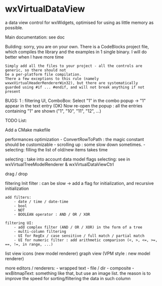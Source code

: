 # wxVirtualDataView
a data view control for wxWidgets, optimised for using as little memory as possible.

Main documentation:
    see doc

Building:
    sorry, you are on your own. There is a CodeBlocks project file, which compiles
    the library and the examples in 1 single binary. I will do better when I have more time

    Simply add all the files to your project - all the controls are generic, so there should not
    be a per-platform file compilation.
    There a few exceptions to this rule (namely wxwxVirtualHeaderRendererWin32), but there are systematically
    guarded using #if ... #endif, and will not break anything if not present

BUGS:
    1 : filtering UI, ComboBox:
        Select "1" in the combo popup -> "1" appear in the text entry (OK)
        Now re-open the popup : all the entries containing "1" are shown ("1", "10", "11", "12", ...)

TODO List:

Add a CMake makefile


performances optimization
    - ConvertRowToPath : the magic constant should be customizable
    - scrolling up     : some slow down sometimes.
    - selecting: filling the list of old/new items takes time

selecting : take into account data model flags
    selecting: see in wxVirtualTreeModelRenderer & wxVirtualDataViewCtrl

drag / drop

filtering
    Init filter : can be slow -> add a flag for initialization, and recursive initialization

    add filters:
        - date / time / date-time
        - bool
        - NOT
        - BOOLEAN operator : AND / OR / XOR

    filtering UI:
        - add complex filter (AND / OR / XOR) in the form of a tree
        - multi-column filtering
        - UI for RegEx / case sensitive / full match / partial match
        - UI for numeric filter : add arithmetic comparison (<, >, <=, >=, ==, !=, in range, ...)

list view icons (new model renderer)
graph view (VPM style : new model renderer)

more editors / renderers:
    - wrapped text
    - file / dir
    - composite
    - wxBitmapText: something like that, but use an image list.
                    the reason is to improve the speed for sorting/filtering the data in such column
